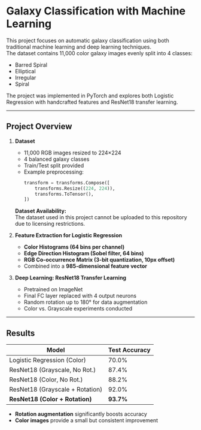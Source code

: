 # Galaxy Classification with Machine Learning

This project focuses on automatic galaxy classification using both traditional machine learning and deep learning techniques.  
The dataset contains 11,000 color galaxy images evenly split into 4 classes:

- Barred Spiral
- Elliptical
- Irregular
- Spiral

The project was implemented in PyTorch and explores both Logistic Regression with handcrafted features and ResNet18 transfer learning.

---

## Project Overview

1. **Dataset**
   - 11,000 RGB images resized to 224×224
   - 4 balanced galaxy classes
   - Train/Test split provided
   - Example preprocessing:
     ```python
     transform = transforms.Compose([
         transforms.Resize((224, 224)),
         transforms.ToTensor(),
     ])
     ```
    **Dataset Availability:**  
    The dataset used in this project cannot be uploaded to this repository due to licensing restrictions.  

2. **Feature Extraction for Logistic Regression**
   - **Color Histograms (64 bins per channel)**
   - **Edge Direction Histogram (Sobel filter, 64 bins)**
   - **RGB Co-occurrence Matrix (3-bit quantization, 10px offset)**
   - Combined into a **985-dimensional feature vector**

3. **Deep Learning: ResNet18 Transfer Learning**
   - Pretrained on ImageNet
   - Final FC layer replaced with 4 output neurons
   - Random rotation up to 180° for data augmentation
   - Color vs. Grayscale experiments conducted

---

## Results

| Model                          | Test Accuracy |
|--------------------------------|---------------|
| Logistic Regression (Color)     | 70.0%         |
| ResNet18 (Grayscale, No Rot.)   | 87.4%         |
| ResNet18 (Color, No Rot.)       | 88.2%         |
| ResNet18 (Grayscale + Rotation) | 92.0%         |
| **ResNet18 (Color + Rotation)** | **93.7%**     |

- **Rotation augmentation** significantly boosts accuracy  
- **Color images** provide a small but consistent improvement  
